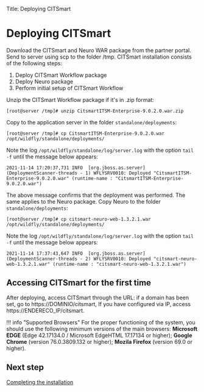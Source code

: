 Title: Deploying CITSmart

# Deploying CITSmart

Download the CITSmart and Neuro WAR package from the partner portal. Send to server using scp to the folder /tmp. CITSmart installation consists of the following steps:

1. Deploy CITSmart Workflow package
2. Deploy Neuro package
3. Perform initial setup of CITSmart Workflow

Unzip the CITSmart Workflow package if it's in .zip format:

``` shell
[root@server /tmp]# unzip CitsmartITSM-Enterprise-9.0.2.0.war.zip
```

Copy to the application server in the folder `standalone/deployments`:

``` shell
[root@server /tmp]# cp CitsmartITSM-Enterprise-9.0.2.0.war /opt/wildfly/standalone/deployments/
```
Note the log `/opt/wildfly/standalone/log/server.log` with the option `tail -f` until the message below appears:

``` shell
2021-11-14 17:20:37,731 INFO  [org.jboss.as.server] (DeploymentScanner-threads - 1) WFLYSRV0010: Deployed "CitsmartITSM-Enterprise-9.0.2.0.war" (runtime-name : "CitsmartITSM-Enterprise-9.0.2.0.war")
```

The above message confirms that the deployment was performed. The same applies to the Neuro package. Copy Neuro to the folder `standalone/deployments`:

``` shell
[root@server /tmp]# cp citsmart-neuro-web-1.3.2.1.war /opt/wildfly/standalone/deployments/
```

Note the log `/opt/wildfly/standalone/log/server.log` with the option `tail -f` until the message below appears:

``` shell
2021-11-14 17:37:43,647 INFO  [org.jboss.as.server] (DeploymentScanner-threads - 2) WFLYSRV0010: Deployed "citsmart-neuro-web-1.3.2.1.war" (runtime-name : "citsmart-neuro-web-1.3.2.1.war")
```

## Accessing CITSmart for the first time

After deploying, access CITSmart through the URL: if a domain has been set, go to https://DOMINIO/citsmart, If you have configured via IP, access https://ENDERECO_IP/citsmart.

!!! info "Supported Browsers"
    For the proper functioning of the system, you should use the following minimum versions of the main browsers: **Microsoft EDGE** (Edge 42.17134.0 / Microsoft EdgeHTML 17.17134 or higher); **Google Chrome** (version 76.0.3809.132 or higher); **Mozila Firefox** (version 69.0 or higher).

## Next step

[Completing the installation][1]

[1]:/en-us/citsmart-platform-9/get-started/installation-and-upgrade/perform-installation/setup-citsmart.html
